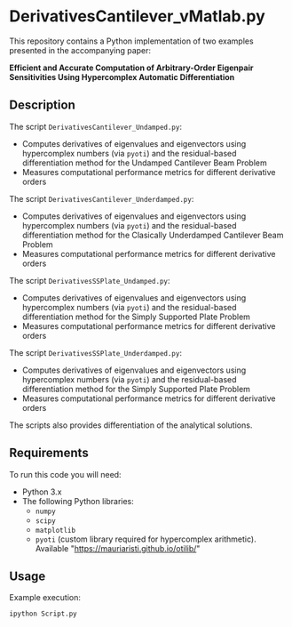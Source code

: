 # DerivativesCantilever_vMatlab.py

This repository contains a Python implementation of two examples presented in the accompanying paper:  

**Efficient and Accurate Computation of Arbitrary-Order Eigenpair Sensitivities Using Hypercomplex Automatic Differentiation**

## Description
The script `DerivativesCantilever_Undamped.py`:
- Computes derivatives of eigenvalues and eigenvectors using hypercomplex numbers (via `pyoti`) and the residual-based differentiation method for the Undamped Cantilever Beam Problem
- Measures computational performance metrics for different derivative orders

The script `DerivativesCantilever_Underdamped.py`:
- Computes derivatives of eigenvalues and eigenvectors using hypercomplex numbers (via `pyoti`) and the residual-based differentiation method for the Clasically Underdamped Cantilever Beam Problem
- Measures computational performance metrics for different derivative orders

The script `DerivativesSSPlate_Undamped.py`:
- Computes derivatives of eigenvalues and eigenvectors using hypercomplex numbers (via `pyoti`) and the residual-based differentiation method for the Simply Supported Plate Problem
- Measures computational performance metrics for different derivative orders

The script `DerivativesSSPlate_Underdamped.py`:
- Computes derivatives of eigenvalues and eigenvectors using hypercomplex numbers (via `pyoti`) and the residual-based differentiation method for the Simply Supported Plate Problem
- Measures computational performance metrics for different derivative orders

The scripts also provides differentiation of the analytical solutions.

## Requirements
To run this code you will need:
- Python 3.x
- The following Python libraries:
  - `numpy`
  - `scipy`
  - `matplotlib`
  - `pyoti` (custom library required for hypercomplex arithmetic). Available "https://mauriaristi.github.io/otilib/"

## Usage
Example execution:
```bash
ipython Script.py
